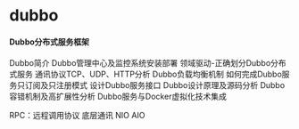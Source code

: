 # dubbo
#### Dubbo分布式服务框架

Dubbo简介
Dubbo管理中心及监控系统安装部署
领域驱动-正确划分Dubbo分布式服务
通讯协议TCP、UDP、HTTP分析
Dubbo负载均衡机制
如何完成Dubbo服务只订阅及只注册模式
设计Dubbo服务接口
Dubbo设计原理及源码分析
Dubbo容错机制及高扩展性分析
Dubbo服务与Docker虚拟化技术集成

RPC：远程调用协议
底层通讯
NIO AIO